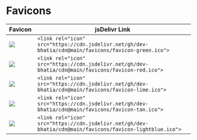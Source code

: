 # Favicons

| Favicon                             | jsDelivr Link                                                                                            |
| ----------------------------------- | -------------------------------------------------------------------------------------------------------- |
| <img src="favicon-green.ico" />     | `<link rel="icon" src="https://cdn.jsdelivr.net/gh/dev-bhatia/cdn@main/favicons/favicon-green.ico">`     |
| <img src="favicon-red.ico"  />      | `<link rel="icon" src="https://cdn.jsdelivr.net/gh/dev-bhatia/cdn@main/favicons/favicon-red.ico">`       |
| <img src="favicon-lime.ico" />      | `<link rel="icon" src="https://cdn.jsdelivr.net/gh/dev-bhatia/cdn@main/favicons/favicon-lime.ico">`      |
| <img src="favicon-tan.ico"  />      | `<link rel="icon" src="https://cdn.jsdelivr.net/gh/dev-bhatia/cdn@main/favicons/favicon-tan.ico">`       |
| <img src="favicon-lightblue.ico" /> | `<link rel="icon" src="https://cdn.jsdelivr.net/gh/dev-bhatia/cdn@main/favicons/favicon-lightblue.ico">` |
